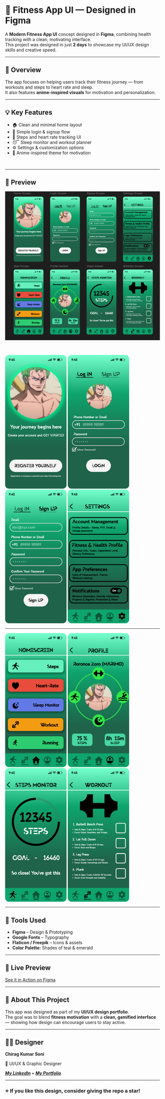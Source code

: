 # 💪 Fitness App UI — Designed in Figma

A **Modern Fitness App UI** concept designed in **Figma**, combining health tracking with a clean, motivating interface.  
This project was designed in just **2 days** to showcase my UI/UX design skills and creative speed.

---

## 🧭 Overview

The app focuses on helping users track their fitness journey — from workouts and steps to heart rate and sleep.  
It also features **anime-inspired visuals** for motivation and personalization.

---

## 💡 Key Features

- 🏠 Clean and minimal home layout  
- 🔐 Simple login & signup flow  
- 🏃 Steps and heart rate tracking UI    
- 😴 Sleep monitor and workout planner  
- ⚙️ Settings & customization options  
- 🎨 Anime-inspired theme for motivation


<br>

---

## 🎨 Preview

<p align="left">
    <img src="images/fitness-app-preview.png" alt="App Screens" width="550"/>
</p>

<br>

<img src="images/Home-Screen.png" alt="Home Screen" width="200"/> <img src="images/LogIn-Screen.png" alt="LogIn Screen" width="200"/> <img src="images/Signup-Screen.png" alt="SignUp Screen" width="200"/> <img src="images/Settings-Screen.png" alt="Settings Screen" width="200"/> <hr> <img src="images/Main-Screen.png" alt="Main Screen" width="200"/> <img src="images/Profile-Section.png" alt="Profile-Section" width="200"/> <img src="images/Steps-Screen.png" alt="Steps Screen" Width="200"/> <img src="images/Workout-Screen.png" alt="Workout Screen" width="200"/>

---

## 🧰 Tools Used

- **Figma** – Design & Prototyping  
- **Google Fonts** – Typography  
- **Flaticon / Freepik** – Icons & assets  
- **Color Palette:** Shades of teal & emerald

---

## 🔗 Live Preview

[See it in Action on Figma](https://www.figma.com/design/bd97OAE9eXC6qqAv4PVRaM/Fitness-App?node-id=0-1&t=QaRU0ervSgQ0ghkH-1)

---

## 🧠 About This Project

This app was designed as part of my **UI/UX design portfolio**.  
The goal was to blend **fitness motivation** with a **clean, gamified interface** — showing how design can encourage users to stay active.

---

## 👨‍🎨 Designer

**Chirag Kumar Soni**   

📍  UI/UX & Graphic Designer  

 [***My LinkedIn***](https://www.linkedin.com/in/chirag-kumar-soni) • [***My Portfolio***](https://github.com/chirag-kumar-soni)

---

### ⭐ If you like this design, consider giving the repo a star!
